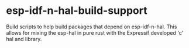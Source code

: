 # esp-idf-n-hal-build-support
Build scripts to help build packages that depend on esp-idf-n-hal. This allows for mixing the esp-hal in pure rust with the Expressif developed 'c' hal and library.
